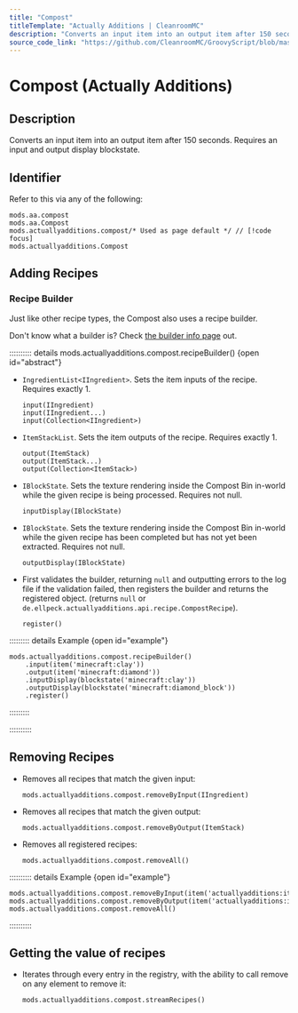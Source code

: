```yaml
---
title: "Compost"
titleTemplate: "Actually Additions | CleanroomMC"
description: "Converts an input item into an output item after 150 seconds. Requires an input and output display blockstate."
source_code_link: "https://github.com/CleanroomMC/GroovyScript/blob/master/src/main/java/com/cleanroommc/groovyscript/compat/mods/actuallyadditions/Compost.java"
---
```


# Compost (Actually Additions)

## Description

Converts an input item into an output item after 150 seconds. Requires an input and output display blockstate.

## Identifier

Refer to this via any of the following:

```groovy:no-line-numbers {3}
mods.aa.compost
mods.aa.Compost
mods.actuallyadditions.compost/* Used as page default */ // [!code focus]
mods.actuallyadditions.Compost
```


## Adding Recipes

### Recipe Builder

Just like other recipe types, the Compost also uses a recipe builder.

Don't know what a builder is? Check [the builder info page](../../getting_started/builder.md) out.

:::::::::: details mods.actuallyadditions.compost.recipeBuilder() {open id="abstract"}
- `IngredientList<IIngredient>`. Sets the item inputs of the recipe. Requires exactly 1.

    ```groovy:no-line-numbers
    input(IIngredient)
    input(IIngredient...)
    input(Collection<IIngredient>)
    ```

- `ItemStackList`. Sets the item outputs of the recipe. Requires exactly 1.

    ```groovy:no-line-numbers
    output(ItemStack)
    output(ItemStack...)
    output(Collection<ItemStack>)
    ```

- `IBlockState`. Sets the texture rendering inside the Compost Bin in-world while the given recipe is being processed. Requires not null.

    ```groovy:no-line-numbers
    inputDisplay(IBlockState)
    ```

- `IBlockState`. Sets the texture rendering inside the Compost Bin in-world while the given recipe has been completed but has not yet been extracted. Requires not null.

    ```groovy:no-line-numbers
    outputDisplay(IBlockState)
    ```

- First validates the builder, returning `null` and outputting errors to the log file if the validation failed, then registers the builder and returns the registered object. (returns `null` or `de.ellpeck.actuallyadditions.api.recipe.CompostRecipe`).

    ```groovy:no-line-numbers
    register()
    ```

::::::::: details Example {open id="example"}
```groovy:no-line-numbers
mods.actuallyadditions.compost.recipeBuilder()
    .input(item('minecraft:clay'))
    .output(item('minecraft:diamond'))
    .inputDisplay(blockstate('minecraft:clay'))
    .outputDisplay(blockstate('minecraft:diamond_block'))
    .register()
```

:::::::::

::::::::::

## Removing Recipes

- Removes all recipes that match the given input:

    ```groovy:no-line-numbers
    mods.actuallyadditions.compost.removeByInput(IIngredient)
    ```

- Removes all recipes that match the given output:

    ```groovy:no-line-numbers
    mods.actuallyadditions.compost.removeByOutput(ItemStack)
    ```

- Removes all registered recipes:

    ```groovy:no-line-numbers
    mods.actuallyadditions.compost.removeAll()
    ```

:::::::::: details Example {open id="example"}
```groovy:no-line-numbers
mods.actuallyadditions.compost.removeByInput(item('actuallyadditions:item_canola_seed'))
mods.actuallyadditions.compost.removeByOutput(item('actuallyadditions:item_fertilizer'))
mods.actuallyadditions.compost.removeAll()
```

::::::::::

## Getting the value of recipes

- Iterates through every entry in the registry, with the ability to call remove on any element to remove it:

    ```groovy:no-line-numbers
    mods.actuallyadditions.compost.streamRecipes()
    ```
